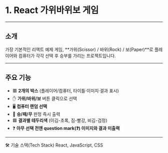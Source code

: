 # 1. React 가위바위보 게임

---
## 소개

가장 기본적인 리액트 예제 게임,
**가위(Scissor) / 바위(Rock) / 보(Paper)**로 플레이어와 컴퓨터가 각각 선택 후 승부를 가리는 프로젝트입니다.

---
## 주요 기능

- 🟥 **2개의 박스** (플레이어/컴퓨터, 타이틀·이미지·결과 표시)
- ✋ **가위/바위/보** 버튼 클릭으로 선택
- 🖥️ **컴퓨터 랜덤 선택**
- 🥇 **승/패/무** 판정 즉시 출력
- 🟩 **결과별 테두리색** (이김-초록, 짐-빨강, 비김-검정)
- ❓ **아무 선택 전엔 question mark(❓) 이미지와 결과 미출력**

---
🛠️ 기술 스택(Tech Stack)
React, JavaScript, CSS
